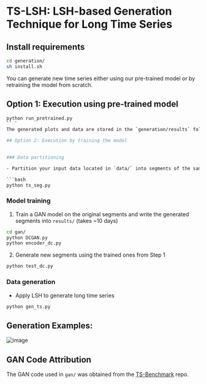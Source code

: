 # TS-LSH: LSH-based Generation Technique for Long Time Series




## Install requirements

```bash
cd generation/
sh install.sh
```

You can generate new time series either using our pre-trained model or by retraining the model from scratch.  


## Option 1: Execution using pre-trained model      

```bash
python run_pretrained.py
`` `
The generated plots and data are stored in the `generation/results` folder.

## Option 2: Execution by training the model

  
### Data partitioning

- Partition your input data located in `data/` into segments of the same length

```bash
python ts_seg.py
```

### Model training

1. Train a GAN model on the original segments and write the generated segments into `results/` (takes ~10 days) 

```bash
cd gan/
python DCGAN.py
python encoder_dc.py
```

2. Generate new segments using the trained ones from Step 1
```bash
python test_dc.py
```

### Data generation

- Apply LSH to generate long time series 

```bash
python gen_ts.py
```
## Generation Examples:

![image](https://github.com/eXascaleInfolab/TSM-Bench/assets/15266242/13d8c2f9-fdbf-495f-aaf9-7f5ec0999470)



## GAN Code Attribution
The GAN code used in `gan/` was obtained from the [TS-Benchmark](https://github.com/dbiir/TS-Benchmark) repo.



